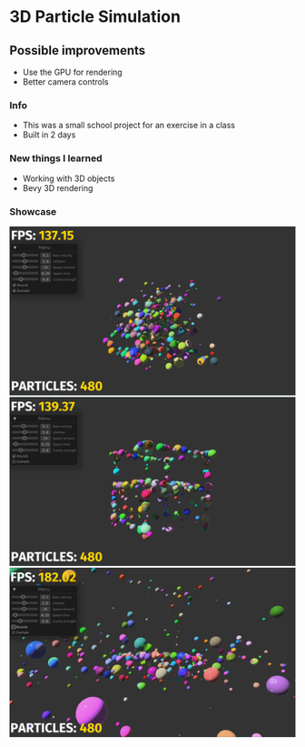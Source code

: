 # 3D Particle Simulation

## Possible improvements

- Use the GPU for rendering
- Better camera controls

### Info

- This was a small school project for an exercise in a class
- Built in 2 days

### New things I learned

- Working with 3D objects
- Bevy 3D rendering

### Showcase

![Demo 1](images/particle_1.png)
![Demo 2](images/particle_2.png)
![Demo 3](images/particle_3.png)
